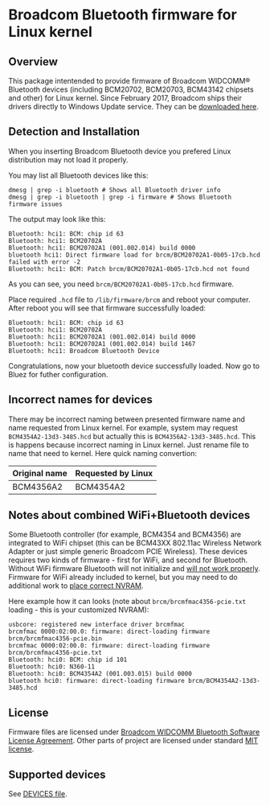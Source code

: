 # Broadcom Bluetooth firmware for Linux kernel

## Overview
This package intentended to provide firmware of Broadcom WIDCOMM® Bluetooth
devices (including BCM20702, BCM20703, BCM43142 chipsets and other) for Linux
kernel. Since February 2017, Broadcom ships their drivers directly to Windows
Update service. They can be [downloaded here](http://www.catalog.update.microsoft.com/Search.aspx?q=Broadcom+bluetooth).

## Detection and Installation

When you inserting Broadcom Bluetooth device you prefered Linux distribution
may not load it properly. 

You may list all Bluetooth devices like this:

```
dmesg | grep -i bluetooth # Shows all Bluetooth driver info
dmesg | grep -i bluetooth | grep -i firmware # Shows Bluetooth firmware issues
```

The output may look like this:

```
Bluetooth: hci1: BCM: chip id 63
Bluetooth: hci1: BCM20702A
Bluetooth: hci1: BCM20702A1 (001.002.014) build 0000
bluetooth hci1: Direct firmware load for brcm/BCM20702A1-0b05-17cb.hcd failed with error -2
Bluetooth: hci1: BCM: Patch brcm/BCM20702A1-0b05-17cb.hcd not found
```

As you can see, you need `brcm/BCM20702A1-0b05-17cb.hcd` firmware.

Place required `.hcd` file to `/lib/firmware/brcm` and reboot your computer. After reboot
you will see that firmware successfully loaded:

```
Bluetooth: hci1: BCM: chip id 63
Bluetooth: hci1: BCM20702A
Bluetooth: hci1: BCM20702A1 (001.002.014) build 0000
Bluetooth: hci1: BCM20702A1 (001.002.014) build 1467
Bluetooth: hci1: Broadcom Bluetooth Device
```

Congratulations, now your bluetooth device successfully loaded. Now go to Bluez
for futher configuration.

## Incorrect names for devices

There may be incorrect naming between presented firmware name and name
requested from Linux kernel. For example, system may request `BCM4354A2-13d3-3485.hcd`
but actually this is `BCM4356A2-13d3-3485.hcd`. This is happens because
incorrect naming in Linux kernel. Just rename file to name that need to
kernel. Here quick naming convertion:

| Original name | Requested by Linux |
|---------------|--------------------|
| BCM4356A2     | BCM4354A2          |

## Notes about combined WiFi+Bluetooth devices

Some Bluetooth controller (for example, BCM4354 and BCM4356) are integrated to
WiFi chipset (this can be BCM43XX 802.11ac Wireless Network Adapter or just
simple generic Broadcom PCIE Wireless). These devices requires two kinds of
firmware - first for WiFi, and second for Bluetooth. Without WiFi firmware
Bluetooth will not initialize and [will not work properly](https://github.com/winterheart/broadcom-bt-firmware/issues/3#issuecomment-318512097).
Firmware for WiFi already included to kernel, but you may need to do additional
work to [place correct NVRAM](https://wireless.wiki.kernel.org/en/users/drivers/brcm80211#broadcom_brcmfmac_driver).

Here example how it can looks (note about `brcm/brcmfmac4356-pcie.txt` 
loading - this is your customized NVRAM):

```
usbcore: registered new interface driver brcmfmac
brcmfmac 0000:02:00.0: firmware: direct-loading firmware brcm/brcmfmac4356-pcie.bin
brcmfmac 0000:02:00.0: firmware: direct-loading firmware brcm/brcmfmac4356-pcie.txt
Bluetooth: hci0: BCM: chip id 101
Bluetooth: hci0: N360-11
Bluetooth: hci0: BCM4354A2 (001.003.015) build 0000
bluetooth hci0: firmware: direct-loading firmware brcm/BCM4354A2-13d3-3485.hcd
```

## License

Firmware files are licensed under [Broadcom WIDCOMM Bluetooth Software License Agreement](LICENSE.broadcom_bcm20702).
Other parts of project are licensed under standard [MIT license](LICENSE.MIT.txt).

## Supported devices

See [DEVICES file](DEVICES.md).

